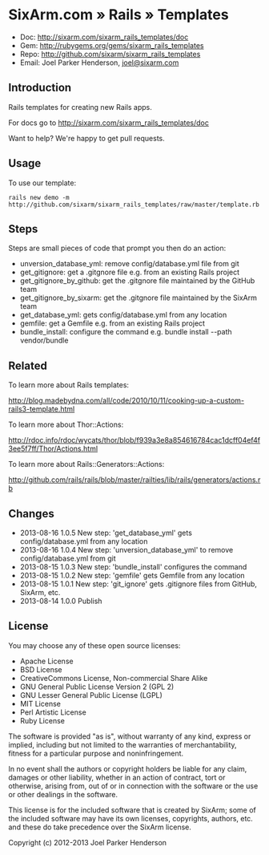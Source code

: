 # SixArm.com » Rails » Templates

* Doc: <http://sixarm.com/sixarm_rails_templates/doc>
* Gem: <http://rubygems.org/gems/sixarm_rails_templates>
* Repo: <http://github.com/sixarm/sixarm_rails_templates>
* Email: Joel Parker Henderson, <joel@sixarm.com>

## Introduction

Rails templates for creating new Rails apps.

For docs go to <http://sixarm.com/sixarm_rails_templates/doc>

Want to help? We're happy to get pull requests.


## Usage

To use our template:

    rails new demo -m http://github.com/sixarm/sixarm_rails_templates/raw/master/template.rb


## Steps

Steps are small pieces of code that prompt you then do an action:

  * unversion_database_yml: remove config/database.yml file from git
  * get_gitignore: get a .gitgnore file e.g. from an existing Rails project
  * get_gitignore_by_github: get the .gitgnore file maintained by the GitHub team
  * get_gitignore_by_sixarm: get the .gitgnore file maintained by the SixArm team
  * get_database_yml: gets config/database.yml from any location
  * gemfile: get a Gemfile e.g. from an existing Rails project
  * bundle_install: configure the command e.g. bundle install --path vendor/bundle


## Related
  
To learn more about Rails templates:

  http://blog.madebydna.com/all/code/2010/10/11/cooking-up-a-custom-rails3-template.html

To learn more about Thor::Actions:

  http://rdoc.info/rdoc/wycats/thor/blob/f939a3e8a854616784cac1dcff04ef4f3ee5f7ff/Thor/Actions.html

To learn more about Rails::Generators::Actions:

  http://github.com/rails/rails/blob/master/railties/lib/rails/generators/actions.rb


## Changes

* 2013-08-16 1.0.5 New step: 'get_database_yml' gets config/database.yml from any location
* 2013-08-16 1.0.4 New step: 'unversion_database_yml' to remove config/database.yml from git
* 2013-08-15 1.0.3 New step: 'bundle_install' configures the command
* 2013-08-15 1.0.2 New step: 'gemfile' gets Gemfile from any location
* 2013-08-15 1.0.1 New step: 'git_ignore' gets .gitignore files from GitHub, SixArm, etc.
* 2013-08-14 1.0.0 Publish


## License

You may choose any of these open source licenses:

  * Apache License
  * BSD License
  * CreativeCommons License, Non-commercial Share Alike
  * GNU General Public License Version 2 (GPL 2)
  * GNU Lesser General Public License (LGPL)
  * MIT License
  * Perl Artistic License
  * Ruby License

The software is provided "as is", without warranty of any kind, 
express or implied, including but not limited to the warranties of 
merchantability, fitness for a particular purpose and noninfringement. 

In no event shall the authors or copyright holders be liable for any 
claim, damages or other liability, whether in an action of contract, 
tort or otherwise, arising from, out of or in connection with the 
software or the use or other dealings in the software.

This license is for the included software that is created by SixArm;
some of the included software may have its own licenses, copyrights, 
authors, etc. and these do take precedence over the SixArm license.

Copyright (c) 2012-2013 Joel Parker Henderson
